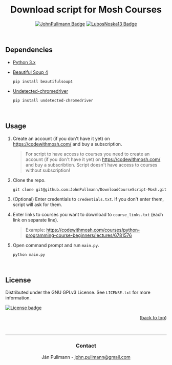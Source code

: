 
<a name="readme-top"></a>

<br>

<div align = center>

# Download script for Mosh Courses

[![JohnPullmann Badge]][JohnPullmann-url]
[![LubosNoska13 Badge]][LubosNoska13-url]
</div>

<br>


<!-- DEPENDENCIES -->
## Dependencies

* [Python 3.x](https://www.python.org/)
* [Beautiful Soup 4](https://beautiful-soup-4.readthedocs.io/en/latest/)

    ```
    pip install beautifulsoup4
    ```
* [Undetected-chromedriver](https://pypi.org/project/undetected-chromedriver/)

    ```
    pip install undetected-chromedriver
    ```
<br>


<!-- USAGE -->
## Usage

1. Create an account (if you don't have it yet) on https://codewithmosh.com/ and buy a subscription.
    > For script to have access to courses you need to create an account (if you don't have it yet) on https://codewithmosh.com/ and buy a subscribtion. Script doesn't have access to courses without subscription!

2. Clone the repo.
    ```
    git clone git@github.com:JohnPullmann/DownloadCourseScript-Mosh.git
    ``` 
3. (Optional) Enter credentials to `credentials.txt`. If you don't enter them, script will ask for them. 

4. Enter links to courses you want to download to `course_links.txt` (each link on separate line). 
    > Example: https://codewithmosh.com/courses/python-programming-course-beginners/lectures/6781576

5. Open command prompt and run `main.py`.
    ```
    python main.py 
    ```
<br>


<!-- LICENSE -->
## License

Distributed under the GNU GPLv3 License. See `LICENSE.txt` for more information.

<div>
<a href="https://github.com/JohnPullmann/DownloadCourseScript-Mosh/blob/main/LICENSE.txt"><img  style="display: inline;" alt="License badge" src="https://img.shields.io/badge/License-GPLv3-336887.svg?style=for-the-badge&labelColor=458cb5&logoColor=white&logo=GNU"></a>

<p align="right">(<a href="#readme-top">back to top</a>)</p>
</div>

<br>


---
<div align = center>

<!-- CONTACT -->
### **Contact**


Ján Pullmann - john.pullmann@gmail.com
</div>


[Badge License]: https://img.shields.io/badge/License-GPLv3-336887.svg?style=for-the-badge&labelColor=458cb5&logoColor=white&logo=GNU
[License]: https://github.com/JohnPullmann/DownloadCourseScript-Mosh/blob/main/LICENSE.txt

[JohnPullmann Badge]: https://img.shields.io/badge/JohnPullmann-c20000?style=for-the-badge
[JohnPullmann-url]: https://github.com/JohnPullmann

[LubosNoska13 Badge]: https://img.shields.io/badge/LubosNoska13-blue?style=for-the-badge
[LubosNoska13-url]: https://github.com/LubosNoska13